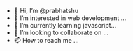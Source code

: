 - 👋 Hi, I’m @prabhatshu
- 👀 I’m interested in web development  ...
- 🌱 I’m currently learning javascript...
- 💞️ I’m looking to collaborate on ...
- 📫 How to reach me ...

<!---
prabhatshu/prabhatshu is a ✨ special ✨ repository because its `README.md` (this file) appears on your GitHub profile.
You can click the Preview link to take a look at your changes.
--->
